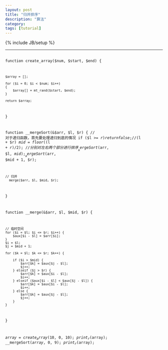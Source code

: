```yaml
---
layout: post
title: "归并排序"
description: "算法"
category: 
tags: [tutorial]
---
```

{% include JB/setup %}


---
<code>
<?php

function create_array($num, $start, $end)
{

	$array = [];

	for ($i = 0; $i < $num; $i++)
	{
		$array[] = mt_rand($start, $end);
	}

	return $array;
}

function __mergeSort(&$arr, $l, $r)
{
	// 对于递归函数，首先要处理递归到底的情况
	if ($l >= $r) {
		return false;
	}
	// ($l + $r)
	$mid = floor(($l + $r) / 2);
	// 分别对左右两个部分进行排序
	__mergeSort($arr, $l, $mid);
	__mergeSort($arr, $mid + 1, $r);

	// 归并
	__merge($arr, $l, $mid, $r);
}

function __merge(&$arr, $l, $mid, $r)
{

	// 临时空间
	for ($i = $l; $i <= $r; $i++) {
		$aux[$i - $l] = $arr[$i];
	}
	$i = $l;
	$j = $mid + 1;

	for ($k = $l; $k <= $r; $k++) {

		if ($i > $mid) {
			$arr[$k] = $aux[$j - $l];
			$j++;
		} elseif ($j > $r) {
			$arr[$k] = $aux[$i - $l];
			$i++;
		} elseif ($aux[$i - $l] < $aux[$j - $l]) {
			$arr[$k] = $aux[$i - $l];
			$i++;
		} else {
			$arr[$k] = $aux[$j - $l];
			$j++;
		}
	}
}

$array = create_array(10, 0, 10);
print_r($array);
__mergeSort($array, 0, 9);
print_r($array);
</code>
